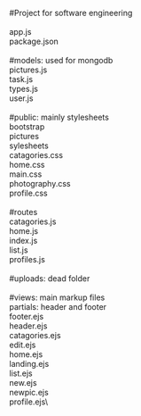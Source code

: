 #Project for software engineering\
\
app.js\
package.json\
\
#models: used for mongodb\
	pictures.js\
	task.js\
	types.js\
	user.js\
\
#public: mainly stylesheets\
	bootstrap\
	pictures\
	sylesheets\
		catagories.css\
		home.css\
		main.css\
		photography.css\
		profile.css\
\
#routes\
	catagories.js\
	home.js\
	index.js\
	list.js\
	profiles.js\
\
#uploads: dead folder\
\
#views: main markup files\
	partials: header and footer\
		footer.ejs\
		header.ejs\
	catagories.ejs\
	edit.ejs\
	home.ejs\
	landing.ejs\
	list.ejs\
	new.ejs\
	newpic.ejs\
	profile.ejs\